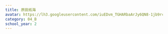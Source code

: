 ```yaml
---
title: 原田拓海
avatar: https://lh3.googleusercontent.com/iuEDvm_TGHARbaArJy6QN8-1jb9rceWqpoymhq233atHvKJJbsKX_K40gfJL7p8t92ejwl1V8kgODurzlVVll3iBxaexZezCdvPmBf-xLRog_Ogn6Z3SITheTOUtFJRwZCYoOR7FV1IM8Pt1wGDSPaevDSzWTaX4Ct3fYtoxoCh8dwueQ5rgI6A9nAUCB9klU8vv63cVG-d2Wi_uw5buCSZOJPJ718kzhIq6hAcPiUlRHlhAIkq8ldHDGrZns2PMNA_i6vrGqT_VNUH7SPxP2VeU6LlFmG8uFNCAd2gcj1QFTqM3YimOKufLr9sMd-XajbE968Jxfh_bubpfijFrKBZgpE5q5zc6rwqWqdKkEML7NleEQmmeMkHLyooKCvdkeEbs1QrjN382JcP26zaYgA3ZGzlWxn32-3zGmrXgDUhd1naG7oJ1G-fcx3erNzGhvv7ZBUvbMrMWFFAdAyciNAoIJkTEMUK3ENzlpZlMvBKFxoLxElK0fWJd6LmY5NKgEtQG7tcbOeMtlxtHyLQX5AVhhI6YWqHIXC_HzM-7EOh3586fhOH1qou54CObMBPEZ0vap7DwUCooRd6lp-K1q9Yv8BkuMC5cOsCTf3Xq-yqTHvvQVrhX8w=s300
category: 04_B
school_year: 2
---
```

